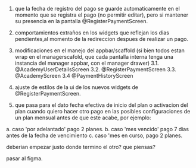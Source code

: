 1. que la fecha de registro del pago se guarde automaticamente en el momento que se registra el pago (no permitir editar), pero si mantener su presencia en la pantalla @RegisterPaymentScreen. 

2. comportamientos extraños en los widgets que reflejan los dias pendientes,al momento de la redireccion despues de realizar un pago.

3. modificaciones en el manejo del appbar/scaffold (si bien todos estan wrap en el managerscafold, que cada pantalla interna tenga una instancia del manager appbar, con el manager drawer)
    3.1. @AcademyUserDetailsScreen
    3.2. @RegisterPaymentScreen
    3.3. @AcademyScreen
    3.4  @PaymentHistoryScreen

4. ajuste de estilos de la ui de los nuevos widgets de @RegisterPaymentScreen.

5. que pasa para el dato fecha efectiva de inicio del plan o activacion del plan cuando quiero hacer otro pago en las posibles configuraciones de un plan mensual antes de que este acabe, por ejemplo:

a. caso 'por adelantado' pago 2 planes. 
b. caso 'mes vencido' pago 7 dias antes de la fecha de vencimiento
c. caso 'mes en curso, pago 2 planes.

deberian empezar justo donde termino el otro? que piensas?

pasar al figma. 
